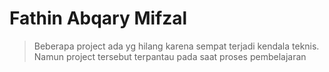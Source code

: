 # Fathin Abqary Mifzal 

>Beberapa project ada yg hilang karena sempat terjadi kendala teknis. Namun project tersebut terpantau pada saat proses pembelajaran


